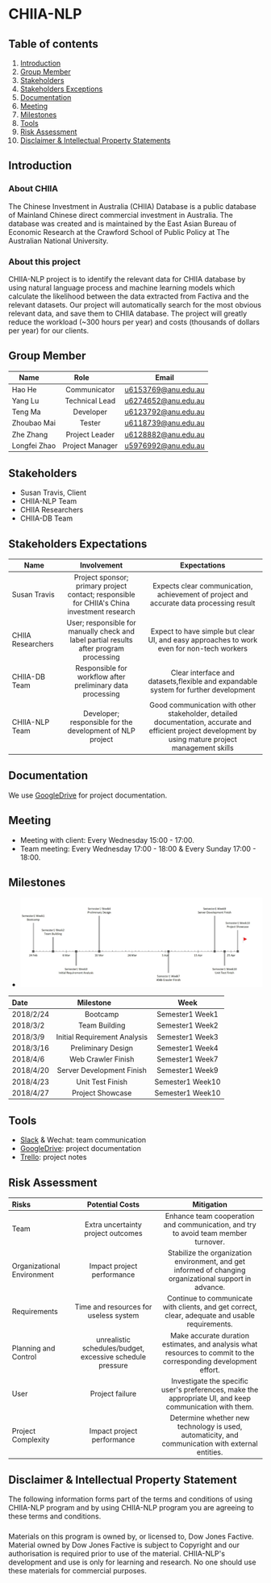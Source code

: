 # CHIIA-NLP
## Table of contents
1. [Introduction](#introduction)
2. [Group Member](#group-member)
3. [Stakeholders](#stakeholders)
4. [Stakeholders Exceptions](#stakeholders-expectations)
5. [Documentation](#documentation)
6. [Meeting](#meeting)
7. [Milestones](#milestones)
8. [Tools](#tools)
9. [Risk Assessment](#risk-assessment)
10. [Disclaimer & Intellectual Property Statements](#disclaimer-&-intellectual-property-statement)

## Introduction
### About CHIIA
The Chinese Investment in Australia (CHIIA) Database is a public database of Mainland Chinese direct commercial investment in Australia. The database was created and is maintained by the East Asian Bureau of Economic Research at the Crawford School of Public Policy at The Australian National University.

### About this project
CHIIA-NLP project is to identify the relevant data for CHIIA database by using natural language process and machine learning models which calculate the likelihood between the data extracted from Factiva and the relevant datasets. Our project will automatically search for the most obvious relevant data, and save them to CHIIA database. The project will greatly reduce the workload (~300 hours per year) and costs (thousands of dollars per year) for our clients. 

## Group Member
| Name       | Role          | Email  |
| ------------- |:-------------:| :-----:|
| Hao He      | Communicator | u6153769@anu.edu.au |
| Yang Lu      | Technical Lead      |   u6274652@anu.edu.au |
| Teng Ma | Developer      |    u6123792@anu.edu.au |
| Zhoubao Mai      | Tester      |   u6118739@anu.edu.au |
| Zhe Zhang | Project Leader      |    u6128882@anu.edu.au |
| Longfei Zhao | Project Manager      |    u5976992@anu.edu.au |

## Stakeholders
* Susan Travis, Client
* CHIIA-NLP Team
* CHIIA Researchers
* CHIIA-DB Team

## Stakeholders Expectations
| Name    | Involvement | Expectations |
| --------| :------------:| :------------:|
| Susan Travis| Project sponsor; primary project contact; responsible for CHIIA's China investment research| Expects clear communication, achievement of project and accurate data processing result|
| CHIIA Researchers | User; responsible for manually check and label partial results after program processing | Expect to have simple but clear UI, and easy approaches to work even for non-tech workers |
| CHIIA-DB Team | Responsible for workflow after preliminary data processing | Clear interface and datasets,flexible and  expandable system for further development |
| CHIIA-NLP Team | Developer; responsible for the development of NLP project | Good communication with other stakeholder, detailed documentation, accurate and efficient project development by using mature project management skills |

## Documentation
We use [GoogleDrive](https://drive.google.com/drive/folders/1tKW8WgmndtWxE8nfbuLNpcM0iiCxnppF?usp=sharing) for project documentation.

## Meeting
* Meeting with client: Every Wednesday 15:00 - 17:00.
* Team meeting: Every Wednesday 17:00 - 18:00 & Every Sunday 17:00 - 18:00.

## Milestones
* ![Overview](https://github.com/CHIIA/CHIIA-NLP/blob/master/Docs/image/milestone.png)

| Date      | Milestone         | Week  |
| :------------- |:-------------:| :-----:|
| 2018/2/24      | Bootcamp | Semester1 Week1 |
| 2018/3/2      | Team Building     |   Semester1 Week2 |
| 2018/3/9 | Initial Requirement Analysis      |   Semester1 Week3 |
| 2018/3/16      | Preliminary Design      |   Semester1 Week4 |
| 2018/4/6 | Web Crawler Finish      |   Semester1 Week7 |
| 2018/4/20 | Server Development Finish      |    Semester1 Week9 |
| 2018/4/23 | Unit Test Finish      |    Semester1 Week10 |
| 2018/4/27 | Project Showcase      |   Semester1 Week10 |

## Tools

* [Slack](https://chiianlp.slack.com/messages/C9H8AV2AX/) & Wechat: team communication
* [GoogleDrive](https://drive.google.com/drive/folders/1tKW8WgmndtWxE8nfbuLNpcM0iiCxnppF?usp=sharing): project documentation
* [Trello](https://trello.com/chiianlp): project notes

## Risk Assessment

| Risks     | Potential Costs    | Mitigation  |
| :-------------- |:----------------:| :----------------------------------------:|
| Team        | Extra uncertainty project outcomes  | Enhance team cooperation and communication, and try to avoid team member turnover.  |
| Organizational Environment       | Impact project performance  | Stabilize the organization environment, and get informed of changing organizational support in advance.   |
| Requirements        | Time and resources for useless system | Continue to communicate with clients, and get correct, clear, adequate and usable requirements.      |
| Planning and Control    | unrealistic schedules/budget, excessive schedule pressure  |  Make accurate duration estimates, and analysis what resources to commit to the corresponding development effort.    |
| User        | Project failure   | Investigate the specific user's preferences, make the appropriate UI, and keep communication with them.     |
| Project Complexity   | Impact project performance  | Determine whether new technology is used, automaticity, and communication with external entities.    |


## Disclaimer & Intellectual Property Statement
The following information forms part of the terms and conditions of using CHIIA-NLP program and by using CHIIA-NLP program you are agreeing to these terms and conditions.
###
Materials on this program is owned by, or licensed to, Dow Jones Factive. Material owned by Dow Jones Factive is subject to Copyright and our authorisation is required prior to use of the material. 
CHIIA-NLP's development and use is only for learning and research. No one should use these materials for commercial purposes.